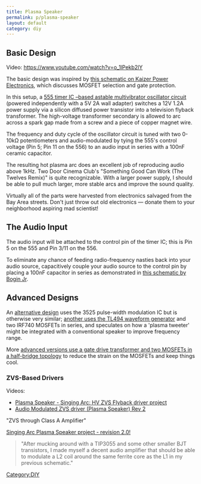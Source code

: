 ```yaml
---
title: Plasma Speaker
permalink: p/plasma-speaker
layout: default
category: diy
---
```


Basic Design
------------

Video: <https://www.youtube.com/watch?v=o_1lPekb2lY>

The basic design was inspired by [this schematic on Kaizer Power Electronics](http://kaizerpowerelectronics.dk/high-voltage/555-audio-modulated-flyback/), which discusses MOSFET selection and gate protection.

In this setup, a [555 timer IC –based astable multivibrator oscillator circuit](/555_and_556_Timer_ICs "wikilink") (powered independently with a 5V 2A wall adapter) switches a 12V 1.2A power supply via a silicon diffused power transistor into a television flyback transformer. The high-voltage transformer secondary is allowed to arc across a spark gap made from a screw and a piece of copper magnet wire.

The frequency and duty cycle of the oscillator circuit is tuned with two 0-10kΩ potentiometers and audio-modulated by tying the 555's control voltage (Pin 5; Pin 11 on the 556) to an audio input in series with a 100nF ceramic capacitor.

The resulting hot plasma arc does an excellent job of reproducing audio above 1kHz. Two Door Cinema Club's "Something Good Can Work (The Twelves Remix)" is quite recognizable. With a larger power supply, I should be able to pull much larger, more stable arcs and improve the sound quality.

Virtually all of the parts were harvested from electronics salvaged from the Bay Area streets. Don't just throw out old electronics — donate them to your neighborhood aspiring mad scientist!

The Audio Input
---------------

The audio input will be attached to the control pin of the timer IC; this is Pin 5 on the 555 and Pin 3/11 on the 556.

To eliminate any chance of feeding radio-frequency nasties back into your audio source, capacitively couple your audio source to the control pin by placing a 100nF capacitor in series as demonstrated in [this schematic by Bogin Jr](http://boginjr.com/electronics/hv/flyback-driver-2/).

Advanced Designs
----------------

An [alternative design](http://adammunich.com/plasma-speaker-1/) uses the 3525 pulse-width modulation IC but is otherwise very similar; [another uses the TL494 waveform generator](http://jordancolburn.com/2011/05/17/plasma-speaker/) and two IRF740 MOSFETs in series, and speculates on how a 'plasma tweeter' might be integrated with a conventional speaker to improve frequency range.

More [advanced versions use a gate drive transformer and two MOSFETs in a half-bridge topology](http://adammunich.com/plasma-speaker-2/) to reduce the strain on the MOSFETs and keep things cool.

### ZVS-Based Drivers

Videos:

-   [Plasma Speaker - Singing Arc: HV ZVS Flyback driver project](https://www.youtube.com/watch?v=_9ml_Fd8uIY)
-   [Audio Modulated ZVS driver (Plasma Speaker) Rev 2](https://www.youtube.com/watch?v=fmAAndVCYMk)

"ZVS through Class A Amplifier"

[Singing Arc Plasma Speaker project - revision 2.0!](http://www.instructables.com/id/Singing-Arc-Plasma-Speaker-project-revision-20/?ALLSTEPS)

> "After mucking around with a TIP3055 and some other smaller BJT transistors, I made myself a decent audio amplifier that should be able to modulate a L2 coil around the same ferrite core as the L1 in my previous schematic."

[Category:DIY](/Category:DIY "wikilink")
